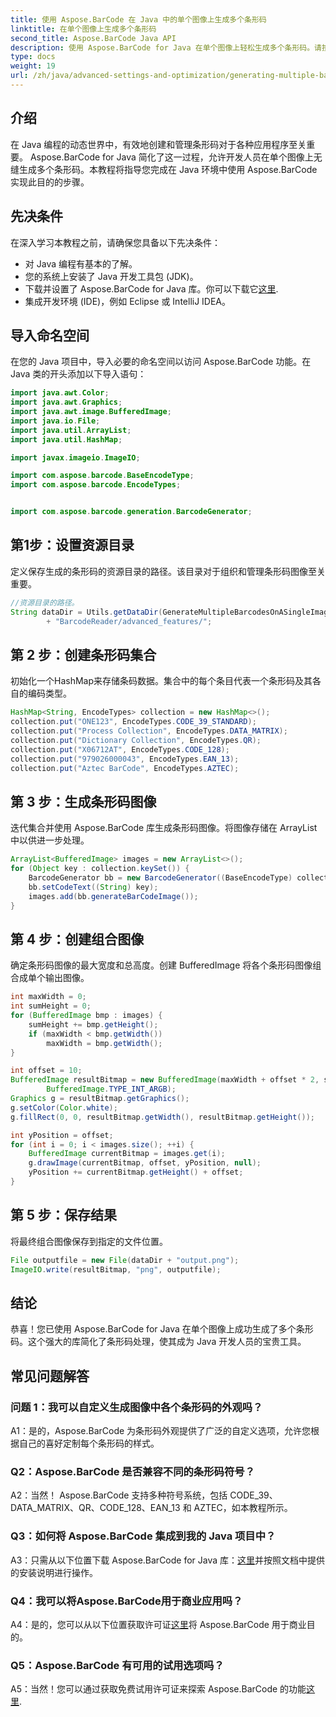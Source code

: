 ```yaml
---
title: 使用 Aspose.BarCode 在 Java 中的单个图像上生成多个条形码
linktitle: 在单个图像上生成多个条形码
second_title: Aspose.BarCode Java API
description: 使用 Aspose.BarCode for Java 在单个图像上轻松生成多个条形码。请按照我们的分步指南进行无缝集成。
type: docs
weight: 19
url: /zh/java/advanced-settings-and-optimization/generating-multiple-barcodes-single-image/
---
```

## 介绍

在 Java 编程的动态世界中，有效地创建和管理条形码对于各种应用程序至关重要。 Aspose.BarCode for Java 简化了这一过程，允许开发人员在单个图像上无缝生成多个条形码。本教程将指导您完成在 Java 环境中使用 Aspose.BarCode 实现此目的的步骤。

## 先决条件

在深入学习本教程之前，请确保您具备以下先决条件：

- 对 Java 编程有基本的了解。
- 您的系统上安装了 Java 开发工具包 (JDK)。
- 下载并设置了 Aspose.BarCode for Java 库。你可以下载它[这里](https://releases.aspose.com/barcode/java/).
- 集成开发环境 (IDE)，例如 Eclipse 或 IntelliJ IDEA。

## 导入命名空间

在您的 Java 项目中，导入必要的命名空间以访问 Aspose.BarCode 功能。在 Java 类的开头添加以下导入语句：

```java
import java.awt.Color;
import java.awt.Graphics;
import java.awt.image.BufferedImage;
import java.io.File;
import java.util.ArrayList;
import java.util.HashMap;

import javax.imageio.ImageIO;

import com.aspose.barcode.BaseEncodeType;
import com.aspose.barcode.EncodeTypes;


import com.aspose.barcode.generation.BarcodeGenerator;
```

## 第1步：设置资源目录

定义保存生成的条形码的资源目录的路径。该目录对于组织和管理条形码图像至关重要。

```java
//资源目录的路径。
String dataDir = Utils.getDataDir(GenerateMultipleBarcodesOnASingleImage.class)
        + "BarcodeReader/advanced_features/";
```

## 第 2 步：创建条形码集合

初始化一个HashMap来存储条码数据。集合中的每个条目代表一个条形码及其各自的编码类型。

```java
HashMap<String, EncodeTypes> collection = new HashMap<>();
collection.put("ONE123", EncodeTypes.CODE_39_STANDARD);
collection.put("Process Collection", EncodeTypes.DATA_MATRIX);
collection.put("Dictionary Collection", EncodeTypes.QR);
collection.put("X06712AT", EncodeTypes.CODE_128);
collection.put("979026000043", EncodeTypes.EAN_13);
collection.put("Aztec BarCode", EncodeTypes.AZTEC);
```

## 第 3 步：生成条形码图像

迭代集合并使用 Aspose.BarCode 库生成条形码图像。将图像存储在 ArrayList 中以供进一步处理。

```java
ArrayList<BufferedImage> images = new ArrayList<>();
for (Object key : collection.keySet()) {
    BarcodeGenerator bb = new BarcodeGenerator((BaseEncodeType) collection.get(key));
    bb.setCodeText((String) key);
    images.add(bb.generateBarCodeImage());
}
```

## 第 4 步：创建组合图像

确定条形码图像的最大宽度和总高度。创建 BufferedImage 将各个条形码图像组合成单个输出图像。

```java
int maxWidth = 0;
int sumHeight = 0;
for (BufferedImage bmp : images) {
    sumHeight += bmp.getHeight();
    if (maxWidth < bmp.getWidth())
        maxWidth = bmp.getWidth();
}

int offset = 10;
BufferedImage resultBitmap = new BufferedImage(maxWidth + offset * 2, sumHeight + offset * images.size(),
        BufferedImage.TYPE_INT_ARGB);
Graphics g = resultBitmap.getGraphics();
g.setColor(Color.white);
g.fillRect(0, 0, resultBitmap.getWidth(), resultBitmap.getHeight());

int yPosition = offset;
for (int i = 0; i < images.size(); ++i) {
    BufferedImage currentBitmap = images.get(i);
    g.drawImage(currentBitmap, offset, yPosition, null);
    yPosition += currentBitmap.getHeight() + offset;
}
```
## 第 5 步：保存结果

将最终组合图像保存到指定的文件位置。

```java
File outputfile = new File(dataDir + "output.png");
ImageIO.write(resultBitmap, "png", outputfile);
```

## 结论

恭喜！您已使用 Aspose.BarCode for Java 在单个图像上成功生成了多个条形码。这个强大的库简化了条形码处理，使其成为 Java 开发人员的宝贵工具。

## 常见问题解答

### 问题 1：我可以自定义生成图像中各个条形码的外观吗？

A1：是的，Aspose.BarCode 为条形码外观提供了广泛的自定义选项，允许您根据自己的喜好定制每个条形码的样式。

### Q2：Aspose.BarCode 是否兼容不同的条形码符号？

A2：当然！ Aspose.BarCode 支持多种符号系统，包括 CODE_39、DATA_MATRIX、QR、CODE_128、EAN_13 和 AZTEC，如本教程所示。

### Q3：如何将 Aspose.BarCode 集成到我的 Java 项目中？

 A3：只需从以下位置下载 Aspose.BarCode for Java 库：[这里](https://releases.aspose.com/barcode/java/)并按照文档中提供的安装说明进行操作。

### Q4：我可以将Aspose.BarCode用于商业应用吗？

 A4：是的，您可以从以下位置获取许可证[这里](https://purchase.aspose.com/buy)将 Aspose.BarCode 用于商业目的。

### Q5：Aspose.BarCode 有可用的试用选项吗？

 A5：当然！您可以通过获取免费试用许可证来探索 Aspose.BarCode 的功能[这里](https://releases.aspose.com/).